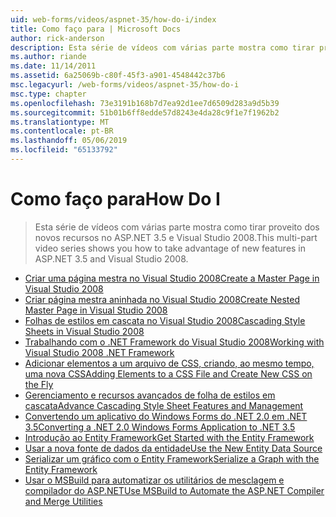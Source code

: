 ```yaml
---
uid: web-forms/videos/aspnet-35/how-do-i/index
title: Como faço para | Microsoft Docs
author: rick-anderson
description: Esta série de vídeos com várias parte mostra como tirar proveito dos novos recursos no ASP.NET 3.5 e Visual Studio 2008.
ms.author: riande
ms.date: 11/14/2011
ms.assetid: 6a25069b-c80f-45f3-a901-4548442c37b6
msc.legacyurl: /web-forms/videos/aspnet-35/how-do-i
msc.type: chapter
ms.openlocfilehash: 73e3191b168b7d7ea92d1ee7d6509d283a9d5b39
ms.sourcegitcommit: 51b01b6ff8edde57d8243e4da28c9f1e7f1962b2
ms.translationtype: MT
ms.contentlocale: pt-BR
ms.lasthandoff: 05/06/2019
ms.locfileid: "65133792"
---
```

# <a name="how-do-i"></a><span data-ttu-id="3f35d-103">Como faço para</span><span class="sxs-lookup"><span data-stu-id="3f35d-103">How Do I</span></span>

> <span data-ttu-id="3f35d-104">Esta série de vídeos com várias parte mostra como tirar proveito dos novos recursos no ASP.NET 3.5 e Visual Studio 2008.</span><span class="sxs-lookup"><span data-stu-id="3f35d-104">This multi-part video series shows you how to take advantage of new features in ASP.NET 3.5 and Visual Studio 2008.</span></span>

- [<span data-ttu-id="3f35d-105">Criar uma página mestra no Visual Studio 2008</span><span class="sxs-lookup"><span data-stu-id="3f35d-105">Create a Master Page in Visual Studio 2008</span></span>](how-do-i-create-a-master-page-in-visual-studio-2008.md)
- [<span data-ttu-id="3f35d-106">Criar página mestra aninhada no Visual Studio 2008</span><span class="sxs-lookup"><span data-stu-id="3f35d-106">Create Nested Master Page in Visual Studio 2008</span></span>](how-do-i-create-nested-master-page-in-visual-studio-2008.md)
- [<span data-ttu-id="3f35d-107">Folhas de estilos em cascata no Visual Studio 2008</span><span class="sxs-lookup"><span data-stu-id="3f35d-107">Cascading Style Sheets in Visual Studio 2008</span></span>](how-do-i-cascading-style-sheets-in-visual-studio-2008.md)
- [<span data-ttu-id="3f35d-108">Trabalhando com o .NET Framework do Visual Studio 2008</span><span class="sxs-lookup"><span data-stu-id="3f35d-108">Working with Visual Studio 2008 .NET Framework</span></span>](how-do-i-working-with-visual-studio-2008-net-framework.md)
- [<span data-ttu-id="3f35d-109">Adicionar elementos a um arquivo de CSS, criando, ao mesmo tempo, uma nova CSS</span><span class="sxs-lookup"><span data-stu-id="3f35d-109">Adding Elements to a CSS File and Create New CSS on the Fly</span></span>](how-do-i-adding-elements-to-a-css-file-and-create-new-css-on-the-fly.md)
- [<span data-ttu-id="3f35d-110">Gerenciamento e recursos avançados de folha de estilos em cascata</span><span class="sxs-lookup"><span data-stu-id="3f35d-110">Advance Cascading Style Sheet Features and Management</span></span>](how-do-i-advance-cascading-style-sheet-features-and-management.md)
- [<span data-ttu-id="3f35d-111">Convertendo um aplicativo do Windows Forms do .NET 2.0 em .NET 3.5</span><span class="sxs-lookup"><span data-stu-id="3f35d-111">Converting a .NET 2.0 Windows Forms Application to .NET 3.5</span></span>](how-do-i-converting-a-net-20-windows-forms-application-to-net-35.md)
- [<span data-ttu-id="3f35d-112">Introdução ao Entity Framework</span><span class="sxs-lookup"><span data-stu-id="3f35d-112">Get Started with the Entity Framework</span></span>](how-do-i-get-started-with-the-entity-framework.md)
- [<span data-ttu-id="3f35d-113">Usar a nova fonte de dados da entidade</span><span class="sxs-lookup"><span data-stu-id="3f35d-113">Use the New Entity Data Source</span></span>](how-do-i-use-the-new-entity-data-source.md)
- [<span data-ttu-id="3f35d-114">Serializar um gráfico com o Entity Framework</span><span class="sxs-lookup"><span data-stu-id="3f35d-114">Serialize a Graph with the Entity Framework</span></span>](how-do-i-serialize-a-graph-with-the-entity-framework.md)
- [<span data-ttu-id="3f35d-115">Usar o MSBuild para automatizar os utilitários de mesclagem e compilador do ASP.NET</span><span class="sxs-lookup"><span data-stu-id="3f35d-115">Use MSBuild to Automate the ASP.NET Compiler and Merge Utilities</span></span>](how-do-i-use-msbuild-to-automate-the-aspnet-compiler-and-merge-utilities.md)

